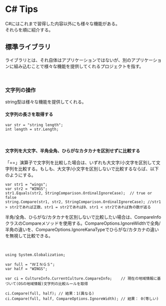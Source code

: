 # C# Tips

C#にはこれまで習得した内容以外にも様々な機能がある。  
それらを順に紹介する。  

## 標準ライブラリ  

ライブラリとは、それ自体はアプリケーションではないが、別のアプリケーションに組み込むことで様々な機能を提供してくれるプロジェクトを指す。  

<br>

### 文字列の操作  

string型は様々な機能を提供してくれる。  

#### 文字列の長さを取得する  

```CSharp
var str = "string length";
int length = str.Length;
```  

<br>

#### 文字列を大文字、半角全角、ひらがなカタカナを区別せずに比較する  

「==」演算子で文字列を比較した場合は、いずれも大文字/小文字を区別して文字列を比較する。もしも、大文字/小文字を区別しないで比較するならば、以下のようにする。  

```CSharp
var str1 = "wings";
var str2 = "WINGS";
str1.Equals(str2, StringComparison.OrdinalIgnoreCase);  // true or false
string.Compare(str1, str2, StringComparison.OrdinalIgnoreCase); //str1 > str2であれば正数、str1 = str2であれば0、str1 < str2であれば負の数が返る
```  
半角/全角、ひらがな/カタカナを区別しないで比較したい場合は、CompareInfoクラスのCompareメソッドを使用する。CompareOptions.IgnoreWidthで全角/半角の違いを、CompareOptions.IgnoreKanaTypeでひらがな/カタカナの違いを無視して比較できる。  

<br>

```CSharp
using System.Globalization;

var full = "ＷＩＮＧＳ";
var half = "WINGS";

var ci = CultureInfo.CurrentCulture.CompareInfo;    // 現在の地域情報に基づいて(OSの地域情報)文字列の比較ルールを取得

ci.Compare(full, half); // 結果：1(異なる)
ci.Compare(full, half, CompareOptions.IgnoreWidth); // 結果： 0(等しい)
```